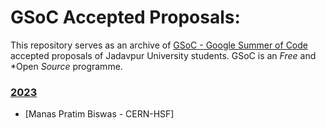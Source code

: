 # GSoC Accepted Proposals: 

This repository serves as an archive of [GSoC - Google Summer of Code](https://summerofcode.withgoogle.com/) accepted proposals of Jadavpur University students. GSoC is an *Free* and *Open *Source* programme.

<!-- ### [2019](2019)
  - [Shivansh Saini - VideoLAN](2019/VideoLAN%20-%202019%20-%20Shivansh%20Saini.pdf) -->
  
  
### [2023](2023)
  - [Manas Pratim Biswas - CERN-HSF]

<!-- (2022/AboutCode%20-%202022%20-%20Lali%20Akhil%20Raj.pdf)
  -->

